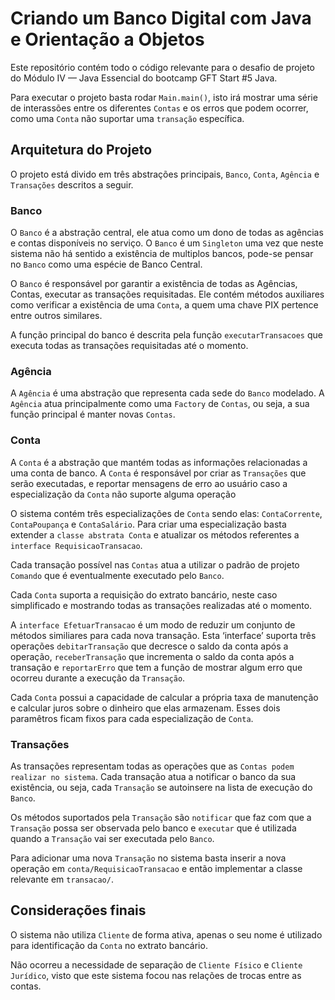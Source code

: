 # Criando um Banco Digital com Java e Orientação a Objetos

Este repositório contém todo o código relevante para o desafio de projeto do 
Módulo IV — Java Essencial do bootcamp GFT Start #5 Java.

Para executar o projeto basta rodar ``Main.main()``, isto irá mostrar uma
série de interassões entre os diferentes ``Contas`` e os erros
que podem ocorrer, como uma ``Conta`` não suportar uma ``transação`` específica.

## Arquitetura do Projeto

O projeto está divido em três abstrações principais, ``Banco``, ``Conta``, 
``Agência`` e ``Transações`` descritos a seguir.

### Banco
O ``Banco`` é a abstração central, ele atua como um dono de todas as
agências e contas disponíveis no serviço. 
O ``Banco`` é um ``Singleton`` uma vez que neste sistema não há sentido a existência
de multiplos bancos, pode-se pensar no ``Banco`` como uma espécie de Banco Central.

O ``Banco`` é responsável por garantir a existência de todas as Agências, Contas, executar
as transações requisitadas. Ele contém métodos auxiliares como
verificar a existência de uma ``Conta``, a quem uma chave PIX pertence entre outros
similares.

A função principal do banco é descrita pela função ``executarTransacoes`` 
que executa todas as transações requisitadas até o momento.

### Agência
A ``Agência`` é uma abstração que representa cada sede do ``Banco`` modelado. 
A ``Agência`` atua principalmente como uma ``Factory`` de ``Contas``, ou seja,
a sua função principal é manter novas ``Contas``.

### Conta
A ``Conta`` é a abstração que mantém todas as informações relacionadas a uma 
conta de banco. A ``Conta`` é responsável por criar as ``Transações`` que
serão executadas, e reportar mensagens de erro ao usuário caso a especialização
da ``Conta`` não suporte alguma operação

O sistema contém três especializações de ``Conta`` sendo elas: `ContaCorrente`, 
`ContaPoupança` e `ContaSalário`. Para criar uma especialização basta
extender a ``classe abstrata Conta`` e atualizar os métodos referentes
a ``interface RequisicaoTransacao``.

Cada transação possível nas ``Contas`` atua a utilizar
o padrão de projeto ``Comando`` que é eventualmente
executado pelo ``Banco``.

Cada ``Conta`` suporta a requisição do extrato bancário,
neste caso simplificado e mostrando todas as transações realizadas até o momento.

A ``interface EfetuarTransacao`` é um modo de reduzir
um conjunto de métodos similiares para cada nova transação. Esta ‘interface’
suporta três operações ``debitarTransação`` que decresce o saldo da conta após
a operação, ``receberTransação`` que incrementa o saldo da conta após a transação e 
``reportarErro`` que tem a função de mostrar algum erro que ocorreu durante
a execução da ``Transação``.

Cada ``Conta`` possui a capacidade de calcular a própria taxa de manutenção
e calcular juros sobre o dinheiro que elas armazenam. Esses dois paramêtros
ficam fixos para cada especialização de ``Conta``.

### Transações
As transações representam todas as operações
que as ``Contas podem realizar no sistema``.
Cada transação atua a notificar o banco da sua
existência, ou seja, cada ``Transação`` se autoinsere
na lista de execução do ``Banco``.

Os métodos suportados pela ``Transação`` são `notificar` que faz
com que a `Transação` possa ser observada pelo banco e `executar`
que é utilizada quando a `Transação` vai ser executada pelo `Banco`.

Para adicionar uma nova  ``Transação`` no sistema
basta inserir a nova operação em ``conta/RequisicaoTransacao``
e então implementar a classe relevante em ``transacao/``.


## Considerações finais
O sistema não utiliza ``Cliente`` de forma ativa,
apenas o seu nome é utilizado para identificação da ``Conta`` 
no extrato bancário.

Não ocorreu a necessidade de separação de `Cliente Físico` 
e ``Cliente Jurídico``, visto que este sistema focou nas relações 
de trocas entre as contas.

